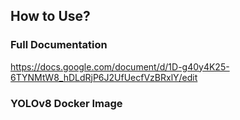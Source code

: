 ## How to Use?

### Full Documentation <br>
https://docs.google.com/document/d/1D-g40y4K25-6TYNMtW8_hDLdRjP6J2UfUecfVzBRxlY/edit 

### YOLOv8 Docker Image <br>

